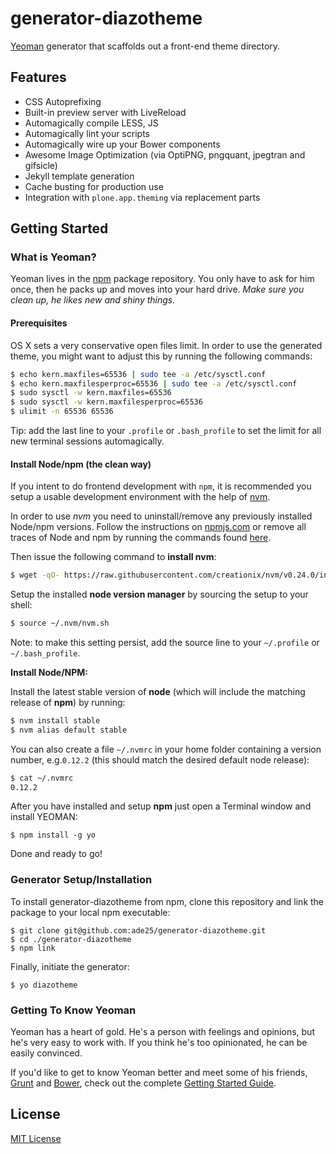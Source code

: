 # generator-diazotheme

[Yeoman](http://yeoman.io) generator that scaffolds out a front-end theme directory.

## Features

* CSS Autoprefixing
* Built-in preview server with LiveReload
* Automagically compile LESS, JS
* Automagically lint your scripts
* Automagically wire up your Bower components
* Awesome Image Optimization (via OptiPNG, pngquant, jpegtran and gifsicle)
* Jekyll template generation
* Cache busting for production use
* Integration with `plone.app.theming` via replacement parts


## Getting Started

### What is Yeoman?

Yeoman lives in the [npm](https://npmjs.org) package repository. You only have to ask for him once, then he packs up and moves into your hard drive. *Make sure you clean up, he likes new and shiny things.*

#### Prerequisites

OS X sets a very conservative open files limit. In order to use the generated theme, you might want to adjust this by running the following commands:

```bash
$ echo kern.maxfiles=65536 | sudo tee -a /etc/sysctl.conf
$ echo kern.maxfilesperproc=65536 | sudo tee -a /etc/sysctl.conf
$ sudo sysctl -w kern.maxfiles=65536
$ sudo sysctl -w kern.maxfilesperproc=65536
$ ulimit -n 65536 65536
```

Tip: add the last line to your `.profile` or `.bash_profile` to set the limit for all new terminal sessions automagically.


#### Install Node/npm (the clean way)

If you intent to do frontend development with `npm`, it is recommended you setup a usable development environment with the help of [nvm](https://github.com/creationix/nvm).

In order to use *nvm* you need to uninstall/remove any previously installed Node/npm versions. Follow the instructions on [npmjs.com](https://docs.npmjs.com/misc/removing-npm) or remove all traces of Node and npm by running the commands found [here](http://stackoverflow.com/questions/11177954/how-do-i-completely-uninstall-node-js-and-reinstall-from-beginning-mac-os-x/11178106#11178106).

Then issue the following command to **install nvm**:

```bash
$ wget -qO- https://raw.githubusercontent.com/creationix/nvm/v0.24.0/install.sh | bash
```

Setup the installed **node version manager** by sourcing the setup to your shell:

```bash
$ source ~/.nvm/nvm.sh
```

Note: to make this setting persist, add the source line to your `~/.profile` or `~/.bash_profile`.

**Install Node/NPM:**

Install the latest stable version of **node** (which will include the matching release of **npm**) by running:

```bash
$ nvm install stable
$ nvm alias default stable
```

You can also create a file `~/.nvmrc` in your home folder containing a version number, e.g.`0.12.2` (this should match the desired default node release):

```bash
$ cat ~/.nvmrc
0.12.2
```

After you have installed and setup **npm** just open a Terminal window and install YEOMAN:

```
$ npm install -g yo
```

Done and ready to go!


### Generator Setup/Installation

To install generator-diazotheme from npm, clone this repository and link the
package to your local npm executable:

```
$ git clone git@github.com:ade25/generator-diazotheme.git
$ cd ./generator-diazotheme
$ npm link
```

Finally, initiate the generator:

```
$ yo diazotheme
```

### Getting To Know Yeoman

Yeoman has a heart of gold. He's a person with feelings and opinions, but he's very easy to work with. If you think he's too opinionated, he can be easily convinced.

If you'd like to get to know Yeoman better and meet some of his friends, [Grunt](http://gruntjs.com) and [Bower](http://bower.io), check out the complete [Getting Started Guide](https://github.com/yeoman/yeoman/wiki/Getting-Started).


## License

[MIT License](http://en.wikipedia.org/wiki/MIT_License)
